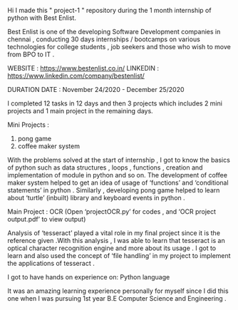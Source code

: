 Hi I made this " project-1 " repository during the 1 month internship of python with Best Enlist.

Best Enlist is one of the developing Software Development companies in chennai , conducting 30 days internships / bootcamps on various  technologies for college students ,  job seekers and those who wish to move from BPO to IT .

WEBSITE : https://www.bestenlist.co.in/
LINKEDIN : https://www.linkedin.com/company/bestenlist/

DURATION DATE :  November 24/2020 - December 25/2020

I completed 12 tasks in 12 days and then 3 projects which includes 2 mini projects and 1 main project in the remaining days.

Mini Projects : 
1. pong game
2. coffee maker system

With the problems solved at the start of internship , I got to know the basics of python such as data structures , loops , functions , creation and implementation of module in python and so on. The development of coffee maker system helped to get an idea of usage of ‘functions’ and ‘conditional statements’  in python . Similarly , developing pong game helped to learn about ‘turtle’ (inbuilt) library and keyboard events in python .

Main Project : OCR (Open ‘projectOCR.py’ for codes , and ‘OCR project output.pdf’ to view output)

Analysis of ‘tesseract’ played a vital role in my final project since it is the reference given .With this analysis , I was able to learn that tesseract is an optical character recognition engine and more about its usage . I got to learn and also used the concept of ‘file handling’ in my project to implement the applications of tesseract .

I got to have hands on experience on: Python language 

It was an amazing learning experience personally for myself since I did this one when I was pursuing 1st year B.E Computer Science and Engineering .
